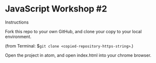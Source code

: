 # JavaScript Workshop #2

Instructions

Fork this repo to your own GitHub, and clone your copy to your local environment.

(from Terminal: $`git clone <copied-repository-https-string>`.)

Open the project in atom, and open index.html into your chrome browser.
